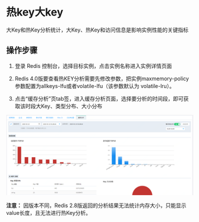 #  热key大key

大Key和热Key分析统计，大Key、热Key和访问信息是影响实例性能的关键指标

##  操作步骤

1. 登录 Redis 控制台，选择目标实例，点击实例名称进入实例详情页面

2. Redis 4.0版要查看热KEY分析需要先修改参数，把实例maxmemory-policy参数配置为allkeys-lfu或者volatile-lfu（该参数默认为 volatile-lru）。

3. 点击“缓存分析”页tab签，进入缓存分析页面，选择要分析的时间段，即可获取该时段大Key、类型分布、大小分布


 ![](../../../../../image/Redis/Key-Analysis-1.png)


**注意：** 因版本不同，Redis 2.8版返回的分析结果无法统计内存大小，只能显示value长度，且无法进行热Key分析。

